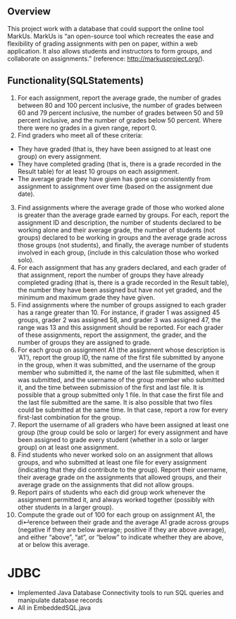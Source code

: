 ## Overview
This project work with a database that could support the online tool MarkUs. MarkUs is “an
open-source tool which recreates the ease and flexibility of grading assignments with pen on paper, within a web
application. It also allows students and instructors to form groups, and collaborate on assignments.” (reference:
http://markusproject.org/).

## Functionality(SQLStatements)
1. For each assignment, report the average grade, the number of grades between 80 and 100 percent inclusive,
the number of grades between 60 and 79 percent inclusive, the number of grades between 50 and 59 percent
inclusive, and the number of grades below 50 percent. Where there were no grades in a given range, report 0.
2. Find graders who meet all of these criteria:
- They have graded (that is, they have been assigned to at least one group) on every assignment.
- They have completed grading (that is, there is a grade recorded in the Result table) for at least 10 groups
on each assignment.
- The average grade they have given has gone up consistently from assignment to assignment over time
(based on the assignment due date).
3. Find assignments where the average grade of those who worked alone is greater than the average grade earned
by groups. For each, report the assignment ID and description, the number of students declared to be working
alone and their average grade, the number of students (not groups) declared to be working in groups and the
average grade across those groups (not students), and finally, the average number of students involved in each
group, (include in this calculation those who worked solo).
4. For each assignment that has any graders declared, and each grader of that assignment, report the number
of groups they have already completed grading (that is, there is a grade recorded in the Result table), the
number they have been assigned but have not yet graded, and the minimum and maximum grade they have
given.
5. Find assignments where the number of groups assigned to each grader has a range greater than 10. For
instance, if grader 1 was assigned 45 groups, grader 2 was assigned 58, and grader 3 was assigned 47, the
range was 13 and this assignment should be reported. For each grader of these assignments, report the
assignment, the grader, and the number of groups they are assigned to grade.
6. For each group on assignment A1 (the assignment whose description is ‘A1’), report the group ID, the name
of the first file submitted by anyone in the group, when it was submitted, and the username of the group
member who submitted it, the name of the last file submitted, when it was submitted, and the username of
the group member who submitted it, and the time between submission of the first and last file.
It is possible that a group submitted only 1 file. In that case the first file and the last file submitted are the
same. It is also possible that two files could be submitted at the same time. In that case, report a row for
every first-last combination for the group.
7. Report the username of all graders who have been assigned at least one group (the group could be solo or
larger) for every assignment and have been assigned to grade every student (whether in a solo or larger group)
on at least one assignment.
8. Find students who never worked solo on an assignment that allows groups, and who submitted at least one
file for every assignment (indicating that they did contribute to the group). Report their username, their
average grade on the assignments that allowed groups, and their average grade on the assignments that did
not allow groups.
9. Report pairs of students who each did group work whenever the assignment permitted it, and
always worked together (possibly with other students in a larger group).
10. Compute the grade out of 100 for each group on assignment A1, the di↵erence between their grade and the
average A1 grade across groups (negative if they are below average; positive if they are above average), and
either “above”, “at”, or “below” to indicate whether they are above, at or below this average.

# JDBC
- Implemented Java Database Connectivity tools to run SQL queries and manipulate database records
- All in EmbeddedSQL.java
